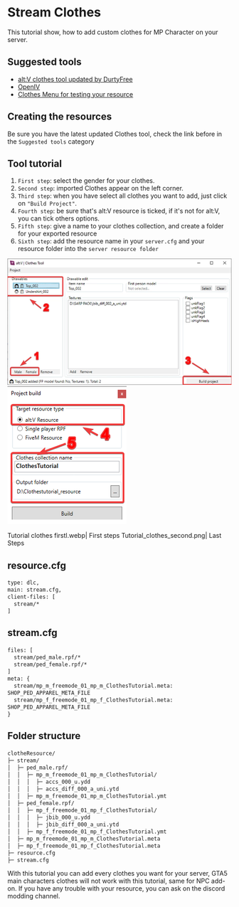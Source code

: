 # Stream Clothes
This tutorial show, how to add custom clothes for MP Character on your server.

## Suggested tools 
* [alt:V clothes tool updated by DurtyFree](https://github.com/DurtyFree/altv-cloth-tool/releases/latest)
* [OpenIV](https://openiv.com)
* [Clothes Menu for testing your resource](https://github.com/Nicoo34/Clothes-Menu)


## Creating the resources 
Be sure you have the latest updated Clothes tool, check the link before in the ```Suggested tools``` category

## Tool tutorial 
1. ```First step```: select the gender for your clothes.
2. ```Second step```: imported Clothes appear on the left corner.
3. ```Third step```: when you have select all clothes you want to add, just click on ```"Build Project"```.
4. ```Fourth step```: be sure that's alt:V resource is ticked, if it's not for alt:V, you can tick others options.
5. ```Fifth step```: give a name to your clothes collection, and create a folder for your exported resource
6. ```Sixth step```: add the resource name in your ```server.cfg``` and your resource folder into the ```server resource folder```


![First step](images/stream_clothes/first.png)
![Last step](images/stream_clothes/second.png)

<gallery>
Tutorial clothes firstl.webp| First steps
Tutorial_clothes_second.png| Last Steps
</gallery>

## **resource.cfg** 
```
type: dlc,
main: stream.cfg,
client-files: [
  stream/*
]
```

## **stream.cfg**
```
files: [
  stream/ped_male.rpf/*
  stream/ped_female.rpf/*
]
meta: {
  stream/mp_m_freemode_01_mp_m_ClothesTutorial.meta: SHOP_PED_APPAREL_META_FILE
  stream/mp_f_freemode_01_mp_f_ClothesTutorial.meta: SHOP_PED_APPAREL_META_FILE
}
```

## Folder structure 
```
clotheResource/
├─ stream/
│  ├─ ped_male.rpf/
│  │  ├─ mp_m_freemode_01_mp_m_ClothesTutorial/
│  │  │  ├─ accs_000_u.ydd
│  │  │  ├─ accs_diff_000_a_uni.ytd
│  │  ├─ mp_m_freemode_01_mp_m_ClothesTutorial.ymt
│  ├─ ped_female.rpf/
│  │  ├─ mp_f_freemode_01_mp_f_ClothesTutorial/
│  │  │  ├─ jbib_000_u.ydd
│  │  │  ├─ jbib_diff_000_a_uni.ytd
│  │  ├─ mp_f_freemode_01_mp_f_ClothesTutorial.ymt
│  ├─ mp_m_freemode_01_mp_m_ClothesTutorial.meta
│  ├─ mp_f_freemode_01_mp_f_ClothesTutorial.meta
├─ resource.cfg
├─ stream.cfg
```

With this tutorial you can add every clothes you want for your server, GTA5 main characters clothes will not work with this tutorial, same for NPC add-on.
If you have any trouble with your resource, you can ask on the discord modding channel.
